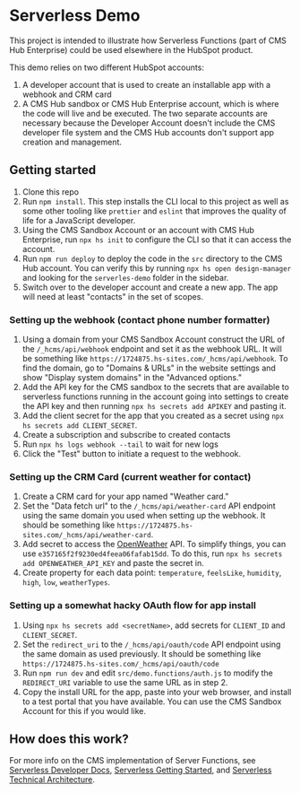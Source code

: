 Serverless Demo
===============

This project is intended to illustrate how Serverless Functions (part of CMS Hub Enterprise) could be used elsewhere in the HubSpot product.

This demo relies on two different HubSpot accounts:

1. A developer account that is used to create an installable app with a webhook and CRM card
2. A CMS Hub sandbox or CMS Hub Enterprise account, which is where the code will live and be executed. The two separate accounts are necessary because the Developer Account doesn't include the CMS developer file system and the CMS Hub accounts don't support app creation and management.

## Getting started

1. Clone this repo
2. Run `npm install`. This step installs the CLI local to this project as well as some other tooling like `prettier` and `eslint` that improves the quality of life for a JavaScript developer.
3. Using the CMS Sandbox Account or an account with CMS Hub Enterprise, run `npx hs init` to configure the CLI so that it can access the account.
4. Run `npm run deploy` to deploy the code in the `src` directory to the CMS Hub account. You can verify this by running `npx hs open design-manager` and looking for the `serverles-demo` folder in the sidebar.
5. Switch over to the developer account and create a new app. The app will need at least "contacts" in the set of scopes.

### Setting up the webhook (contact phone number formatter)

1. Using a domain from your CMS Sandbox Account construct the URL of the `/_hcms/api/webhook` endpoint and set it as the webhook URL. It will be something like `https://1724875.hs-sites.com/_hcms/api/webhook`. To find the domain, go to "Domains & URLs" in the website settings and show "Display system domains" in the "Advanced options."
2. Add the API key for the CMS sandbox to the secrets that are available to serverless functions running in the account going into settings to create the API key and then running `npx hs secrets add APIKEY` and pasting it.
3. Add the client secret for the app that you created as a secret using `npx hs secrets add CLIENT_SECRET`.
2. Create a subscription and subscribe to created contacts
3. Run `npx hs logs webhook --tail` to wait for new logs
4. Click the "Test" button to initiate a request to the webhook.

### Setting up the CRM Card (current weather for contact)

1. Create a CRM card for your app named "Weather card."
2. Set the "Data fetch url" to the `/_hcms/api/weather-card` API endpoint using the same domain you used when setting up the webhook. It should be something like `https://1724875.hs-sites.com/_hcms/api/weather-card`.
3. Add secret to access the [OpenWeather](https://openweathermap.org/) API. To simplify things, you can use `e357165f2f9230ed4feea06fafab15dd`. To do this, run `npx hs secrets add OPENWEATHER_API_KEY` and paste the secret in.
4. Create property for each data point: `temperature`, `feelsLike`, `humidity`, `high`, `low`, `weatherTypes`.

### Setting up a somewhat hacky OAuth flow for app install

1. Using `npx hs secrets add <secretName>`, add secrets for `CLIENT_ID` and `CLIENT_SECRET`.
2. Set the `redirect_uri` to the `/_hcms/api/oauth/code` API endpoint using the same domain as used previously. It should be something like `https://1724875.hs-sites.com/_hcms/api/oauth/code`
3. Run `npm run dev` and edit `src/demo.functions/auth.js` to modify the `REDIRECT_URI` variable to use the same URL as in step 2.
4. Copy the install URL for the app, paste into your web browser, and install to a test portal that you have available. You can use the CMS Sandbox Account for this if you would like.


## How does this work?

For more info on the CMS implementation of Server Functions, see [Serverless Developer Docs](https://developers.hubspot.com/docs/cms/features/serverless-functions), [Serverless Getting Started](https://developers.hubspot.com/docs/cms/guides/getting-started-with-serverless-functions), and [Serverless Technical Architecture](https://product.hubteam.com/docs/content/developer-assets/ServerlessFunctions.html).
